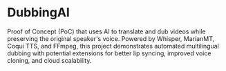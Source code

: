 # DubbingAI
 Proof of Concept (PoC) that uses AI to translate and dub videos while preserving the original speaker's voice. Powered by Whisper, MarianMT, Coqui TTS, and FFmpeg, this project demonstrates automated multilingual dubbing with potential extensions for better lip syncing, improved voice cloning, and cloud scalability.
